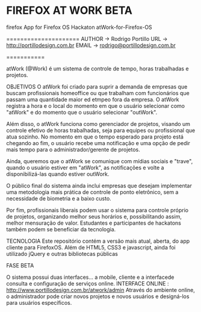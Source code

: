 FIREFOX AT WORK BETA
=============

firefox App for Firefox OS Hackaton 
atWork-for-Firefox-OS

=====================
AUTHOR -> Rodrigo Portillo
URL -> http://portillodesign.com.br
EMAIL -> rodrigo@portillodesign.com.br

===========

atWork (@Work) é um sistema de controle de tempo, horas trabalhadas e projetos.

OBJETIVOS
O atWork foi criado para suprir a demanda de empresas que buscam profissionais homeoffice ou que trabalham com funcionários
que passam uma quantidade maior ed etmpeo fora da empresa. O atWork registra a hora e o local do momento em que o
usuário selecionar como "atWork" e do momento que o usuário selecionar "outWork".

Além disso, o atWork funciona como gerenciador de projetos, visando um controle efetivo de horas trabalhadas, seja para
equipes ou profissional que atua sozinho. No momento em que o tempo esperado para projeto está chegando ao fim, o usuário
recebe uma notificação e uma opção de pedir mais tempo para o administrador/gerente de projetos.

Ainda, queremos que o atWork se comunique com mídias sociais e "trave", quando o usuário estiver em "atWork", as
notificações e volte a disponibilizá-las quando estiver outWork.

O público final do sistema ainda inclui empresas que desejam implementar uma metodologia mais prática de controle de ponto
eletrônico, sem a necessidade de biometria e a baixo custo.

Por fim, profissionais liberais podem usar o sistema para controle próprio de projetos, organizando melhor seus horários e,
possibilitando assim, melhor mensuração de valor. Estudantes e participantes de hackatons também podem se beneficiar
da tecnologia.

TECNOLOGIA
Este repositório contém a versão mais atual, aberta, do app cliente para FirefoxOS.
Além de HTML5, CSS3 e javascript, ainda foi utilizado jQuery e outras bibliotecas públicas

FASE BETA

O sistema possui duas interfaces... a mobile, cliente e a interfacede consulta e configuração de serviços online.
INTERFACE ONLINE : http://www.portillodesign.com.br/atwork/admin
Através do ambiente online, o administrador pode criar novos projetos e novos usuários e designá-los para usuários específicos.
